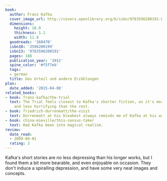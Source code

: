 ```yaml
---
book:
  author: Franz Kafka
  cover_image_url: http://covers.openlibrary.org/b/isbn/9783596200191-L.jpg
  dimensions:
    height: 18.0
    thickness: 1.1
    width: 11.8
  goodreads: '360470'
  isbn10: '3596200199'
  isbn13: '9783596200191'
  pages: 188
  publication_year: '1912'
  spine_color: '#f5f7eb'
  tags:
  - german
  title: Das Urteil und andere Erzählungen
plan:
  date_added: '2015-04-08'
related_books:
- book: franz-kafka/the-trial
  text: The Trial feels closest to Kafka's shorter fiction, as it's more coherent
    and less horrifying than the rest.
- book: friedrich-durrenmatt/the-visit
  text: Dürrenmatt at his bleakest always reminds me of Kafka at his warmest.
- book: china-mieville/this-census-taker
  text: Had Kafka been into magical realism.
review:
  date_read:
  - 2009-04-01
  rating: 3
---
```


Kafka's short stories are no less depressing than his longer works, but I found them a bit more bearable, and even
enjoyable on occasion. They don't induce a spiralling depression, and have some very neat images and concepts.
